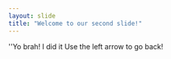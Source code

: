 ```yaml
---
layout: slide
title: "Welcome to our second slide!"
---
```

''Yo brah! I did it
Use the left arrow to go back!
